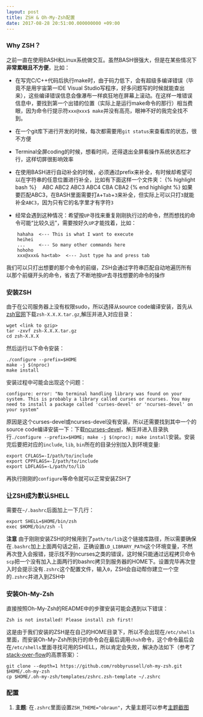 ```yaml
---
layout: post
title: ZSH & Oh-My-Zsh配置
date: 2017-08-28 20:51:00.000000000 +09:00
---
```


### Why ZSH？
之前一直在使用BASH和Linux系统做交互。虽然BASH很强大，但是在某些情况下**非常累眼且不方便**，比如：

* 在写完C/C++代码后执行make时，由于码力低下，会有超级多编译错误（毕竟不是用宇宙第一IDE Visual Studio写程序，好多问题写的时候就能查出来），这些编译错误信息会像瀑布一样疯狂地在屏幕上滚动。在这样一堆错误信息中，要找到第一个出错的位置（实际上是运行make命令的那行）相当费眼，因为命令行提示符`xxx@xxx$ make`并没有高亮，眼神不好的我完全找不到。

* 在一个git库下进行开发的时候，每次都需要用`git status`来查看库的状态，很不方便

* Terminal全屏coding的时候，想看时间，还得退出全屏看操作系统状态栏才行，这样切屏很影响效率

* 在使用BASH进行自动补全的时候，必须通过prefix来补全，有时候却希望可以在字符串的任意位置进行补全，比如有下面这样一个文件夹：
{% highlight bash %}
    ABC ABC2 ABC3 ABC4 CBA CBA2
{% end highlight %}
如果要匹配ABC3，在BASH里面需要打`A`+`Tab`+`3`来补全，但实际上可以只打`3`就能补全`ABC3`，因为只有它的名字里才有字符`3`

* 经常会遇到这种情况：希望按`UP`寻找来重复刚刚执行过的命令，然而想找的命令可能“比较久远”，需要按好久`UP`才能找着，比如：
```
    hahaha  <--- This is what I want to execute
    heihei
    ...     <--- So many other commands here
    hohoho
    xxx@xxx& ha<tab>  <--- Just type ha and press tab
```
我们可以只打出想要的那个命令的前缀，ZSH会通过字符串匹配自动地遍历所有以那个前缀开头的命令，省去了不断地按`UP`去寻找想要的命令的操作

### 安装ZSH
由于在公司服务器上没有权限sudo，所以选择从source code编译安装，首先从[zsh官网](http://zsh.sourceforge.net/Arc/source.html)下载`zsh-X.X.X.tar.gz`,解压并进入对应目录：

    wget <link to gzip>
    tar -zxvf zsh-X.X.X.tar.gz
    cd zsh-X.X.X

然后运行以下命令安装：

    ./configure --prefix=$HOME
    make -j $(nproc)
    make install

安装过程中可能会出现这个问题：

    configure: error: "No terminal handling library was found on your system. This is probably a library called curses or ncurses. You may need to install a package called 'curses-devel' or 'ncurses-devel' on your system"

原因是这个curses-devel或ncurses-devel没有安装，所以还需要找到其中一个的source code编译安装一下：下载[ncurses-devel](https://launchpad.net/ubuntu/+source/ncurses/)，解压并进入目录执行`./configure --prefix=$HOME; make -j $(nproc); make install`安装。安装完后要把对应的`include`, `lib`, `bin`所在的目录分别加入到环境变量:

    export CFLAGS=-I/path/to/include
    export CPPFLAGS=-I/path/to/include
    export LDFLAGS=-L/path/to/lib

再执行刚刚的`configure`等命令就可以正常安装ZSH了

### 让ZSH成为默认SHELL
需要在`~/.bashrc`后面加上一下几行：

    export SHELL=$HOME/bin/zsh
    exec $HOME/bin/zsh -l

**注意** 由于刚刚安装ZSH的时候用到了`path/to/lib`这个链接库路径，所以需要确保在`.bashrc`加上上面两句话之前，正确设置`LD_LIBRARY_PATH`这个环境变量，不然再次登入会报错，提示找不到ncurses之类的错误，这时候只能通过远程拷贝命令`scp`把一个没有加入上面两行的bashrc拷贝到服务器的HOME下。设置完毕再次登入时会提示没有`.zshrc`这个配置文件，输入`0`，ZSH会自动帮你建立一个空的`.zshrc`并进入到ZSH中

### 安装Oh-My-Zsh
直接按照Oh-My-Zsh的README中的步骤安装可能会遇到以下错误：

    Zsh is not installed! Please install zsh first!

这是由于我们安装的ZSH是在自己的HOME目录下，所以不会出现在`/etc/shells`里面，而安装Oh-My-Zsh所执行的命令会在最后调用`chsh`命令，这个命令最后会在`/etc/shells`里面寻找可用的SHELL，所以肯定会失败，解决办法如下（参考了[stack-over-flow](https://superuser.com/questions/1114732/how-do-i-install-oh-my-zsh-with-a-custom-zsh-install/1114839)的高票答案）：

    git clone --depth=1 https://github.com/robbyrussell/oh-my-zsh.git $HOME/.oh-my-zsh
    cp $HOME/.oh-my-zsh/templates/zshrc.zsh-template ~/.zshrc


### 配置
1. **主题**: 在`.zshrc`里面设置`ZSH_THEME="obraun"`，大量主题可以参考[主题截图](https://github.com/robbyrussell/oh-my-zsh/wiki/themes)
